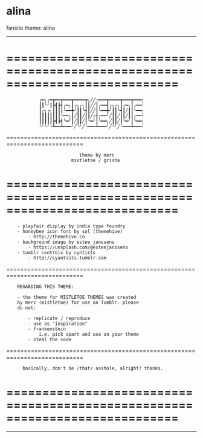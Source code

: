# alina
fansite theme: alina

--------------------------------------------------------------------------
============================================================================
============================================================================


                ╭━╮╭━┳━━┳━━━┳━━━━┳╮╱╱╭━━━┳━━━━┳━━━┳━━━╮
                ┃┃╰╯┃┣┫┣┫╭━╮┃╭╮╭╮┃┃╱╱┃╭━━┫╭╮╭╮┃╭━╮┃╭━━╯
                ┃╭╮╭╮┃┃┃┃╰━━╋╯┃┃╰┫┃╱╱┃╰━━╋╯┃┃╰┫┃╱┃┃╰━━╮
                ┃┃┃┃┃┃┃┃╰━━╮┃╱┃┃╱┃┃╱╭┫╭━━╯╱┃┃╱┃┃╱┃┃╭━━╯
                ┃┃┃┃┃┣┫┣┫╰━╯┃╱┃┃╱┃╰━╯┃╰━━╮╱┃┃╱┃╰━╯┃╰━━╮
                ╰╯╰╯╰┻━━┻━━━╯╱╰╯╱╰━━━┻━━━╯╱╰╯╱╰━━━┻━━━╯


============================================================================

                               theme by merc
                            mistletoe / grisha 

============================================================================
============================================================================

        - playfair display by india type foundry
        - honeybee icon font by sol (themehive)
            - http://themehive.co
        - background image by estee janssens
            - https://unsplash.com/@esteejanssens
        - tumblr controls by cyntists
            - http://cyantists.tumblr.com
        
============================================================================
    
        REGARDING THIS THEME:
        
        - the theme for MISTLETOE THEMES was created
        by merc (mistletoe) for use on Tumblr. please 
        do not: 
        
            - replicate / reproduce
            - use as "inspiration"
            - frankenstein
                i.e. pick apart and use on your theme
            - steal the code

============================================================================

          basically, don't be /that/ asshole, alright? thanks.

============================================================================
============================================================================
---------------------------------------------------------------------------
